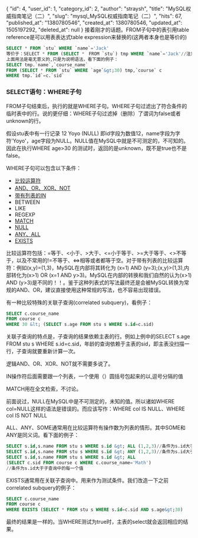 {
    "id": 4,
    "user_id": 1,
    "category_id": 2,
    "author": "straysh",
    "title": "MySQL权威指南笔记（二）",
    "slug": "mysql_MySQL权威指南笔记（二）",
    "hits": 67,
    "published_at": "1380780546",
    "created_at": 1380780546,
    "updated_at": 1505197292,
    "deleted_at": null
}
接着刚才的话题。FROM子句中的表引用table reference是可以用表表达式table expression来替换的(这两者本身也是等价的)
```sql
SELECT * FROM `stu` WHERE `name`='Jack'
等价于：SELECT * FROM (SELECT *　FROM `stu`) tmp WHERE `name`='Jack'//注意别名的使用
上面用法是毫无意义的,只是为说明语法，看下面的例子：
SELECT tmp.`name`,`course_name`
FROM (SELECT * FROM `stu` WHERE `age`&gt;30) tmp,`course` c
WHERE tmp.`id`=c.`sid`
```
### SELECT语句：WHERE子句
FROM子句结束后，执行的就是WHERE子句。WHERE子句过滤出了符合条件的临时表中的行。说的更仔细：WHERE子句过滤掉（删除）了谓词为false或者unknown的行。

假设stu表中有一行记录 12 Yoyo (NULL) 即id字段为数值12，name字段为字符'Yoyo'，age字段为NULL。NULL值在MySQL中就是不可测定的，不可知的。因此在执行WHERE age&gt;30 的测试时，返回的是unknown，既不是true也不是false。

WHERE子句可以包含以下条件：
* <a href='#comparison-operator'>比较运算符</a>
* <a href='#logical-operator'>AND、OR、XOR、NOT</a>
* <a href='#in-operator'>带有列表的IN</a>
* BETWEEN
* LIKE
* REGEXP
* <a href='#match-operator'>MATCH</a>
* <a href='#null-operator'>NULL</a>
* <a href='#anyall-operator'>ANY、ALL</a>
* <a href='#exists-operator'>EXISTS</a>

<a name='comparison-operator'></a>
比较运算符包括：=等于、&lt;小于、&gt;大于、&lt;=小于等于、&gt;=大于等于、&lt;&gt;不等于，以及不常用的!=不等于、&lt;=&gt;相等或者都等于空。对于带有列表的比较运算符：例如(x,y)=(1,3)，MySQL在内部将其转化为 (x=1) AND (y=3);(x,y)&gt;(1,3),内部转化为(x&gt;1) OR (x=1 AND y&gt;3)。MySQL在内部的转换和我们自然的认为(x&gt;1) AND (y&gt;3)是不同的！！。鉴于这种列表式的写法最终还是会被MySQL转换为常规的AND、OR，建议直接使用这种常规的写法，也不容易出现错误。

有一种比较特殊的关联子查询(correlated subquery)，看例子：
```sql
SELECT c.course_name
FROM course c
WHERE 30 &lt; (SELECT s.age FROM stu s WHERE s.id=c.sid)
```
关联子查询的特点是，子查询的结果依赖主表的行。例如上例中的SELECT s.age FROM stu s WHERE s.id=c.sid，年龄的查询依赖于主表的sid，即主表没扫描一行，子查询就要重新计算一次。

<a name='logical-operator'></a>
逻辑AND、OR、XOR、NOT就不需要多说了。

<a name='in-operator'></a>
IN操作符后面需要跟一个列表，一个使用（）圆括号包起来的以,逗号分隔的值

<a name='match-operator'></a>
MATCH用在全文检索，不讨论。

<a name='null-operator'></a>
前面说过，NULL在MySQL中是不可测定的，未知的值。所以诸如WHERE col=NULL这样的语法是错误的。而应该写作：WHERE col IS NULL、WHERE col IS NOT NULL

<a name='anyall-operator'></a>
ALL、ANY、SOME通常用在比较运算符有操作数为列表的情形。其中SOME和ANY是同义词。看下面的例子：

```sql
SELECT s.id,s.name FROM stu s WHERE s.id &gt; ALL (1,2,3)//条件为s.id大于(1,2,3)中的每一个值
SELECT s.id,s.name FROM stu s WHERE s.id &gt; ANY (1,2,3)//条件为s.id大于(1,2,3)中的任意一个值
SELECT s.id,s.name FROM stu s WHERE s.id &gt; ALL 
(SELECT c.sid FROM course c WHERE c.course_name='Math')
//条件为s.id大于子查询中的每一个值
```
<a name='exists-operator'></a>
EXISTS通常用在关联子查询中。用来作为测试条件。我们改造一下之前correlated subquery的例子：

```sql
SELECT c.course_name
FROM course c
WHERE EXISTS (SELECT * FROM stu s WHERE s.id=c.sid AND s.age&gt;30)
```
最终的结果是一样的。当WHERE测试为true时，主表的select就会返回相应的结果。
